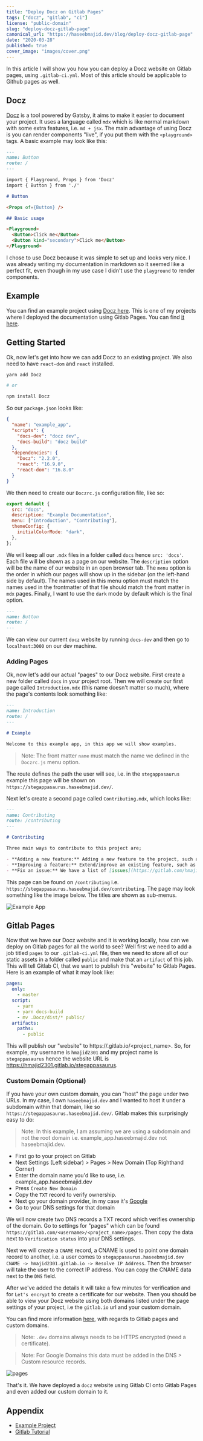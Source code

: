 ```yaml
---
title: "Deploy Docz on Gitlab Pages"
tags: ["docz", "gitlab", "ci"]
license: "public-domain"
slug: "deploy-docz-gitlab-page"
canonical_url: "https://haseebmajid.dev/blog/deploy-docz-gitlab-page"
date: "2020-03-28"
published: true
cover_image: "images/cover.png"
---
```


In this article I will show you how you can deploy a Docz website on Gitlab pages, using `.gitlab-ci.yml`.
Most of this article should be applicable to Github pages as well.

## Docz

[Docz](https://www.Docz.site/) is a tool powered by Gatsby, it aims to make it easier to document your project.
It uses a language called `mdx` which is like normal markdown with some extra features, i.e. `md + jsx`. The main
advantage of using Docz is you can render components "live", if you put them with the `<playground>` tags. A basic
example may look like this:

```md
---
name: Button
route: /
---

import { Playground, Props } from 'Docz'
import { Button } from './'

# Button

<Props of={Button} />

## Basic usage

<Playground>
  <Button>Click me</Button>
  <Button kind="secondary">Click me</Button>
</Playground>
```

I chose to use Docz because it was simple to set up and looks very nice. I was already writing my documentation
in markdown so it seemed like a perfect fit, even though in my use case I didn't use the `playground` to render
components.

## Example

You can find an example project using [Docz here](https://gitlab.com/hmajid2301/stegappasaurus/-/tree/release/1.0.2/).
This is one of my projects where I deployed the documentation using Gitlab Pages. You can
find [it here](https://stegappasaurus.haseebmajid.dev/).

## Getting Started

Ok, now let's get into how we can add Docz to an existing project. We also need to have `react-dom` and `react`
installed.

```bash
yarn add Docz

# or

npm install Docz
```

So our `package.json` looks like:

```json
{
  "name": "example_app",
  "scripts": {
    "docs-dev": "docz dev",
    "docs-build": "docz build"
  },
  "dependencies": {
    "Docz": "2.2.0",
    "react": "16.9.0",
    "react-dom": "16.8.0"
  }
}
```

We then need to create our `Doczrc.js` configuration file, like so:

```js
export default {
  src: "docs",
  description: "Example Documentation",
  menu: ["Introduction", "Contributing"],
  themeConfig: {
    initialColorMode: "dark",
  },
};
```

We will keep all our `.mdx` files in a folder called `docs` hence `src: 'docs'`. Each file will be shown as a page on
our website. The `description` option will be the name of our website in an open browser tab. The `menu` option is
the order in which our pages will show up in the sidebar (on the left-hand side by default). The names used in this
menu option must match the names used in the frontmatter of that file should match the front matter in `mdx` pages.
Finally, I want to use the `dark` mode by default which is the final option.

```md
---
name: Button
route: /
---
```

We can view our current `docz` website by running `docs-dev` and then go to `localhost:3000` on our dev machine.

### Adding Pages

Ok, now let's add our actual "pages" to our Docz website. First create a new folder called `docs` in your project root.
Then we will create our first page called `Introduction.mdx` (this name doesn't matter so much), where the page's contents
look something like:

```md
---
name: Introduction
route: /
---

# Example

Welcome to this example app, in this app we will show examples.
```

> Note: The front matter `name` must match the name we defined in the `Doczrc.js` menu option.

The route defines the path the user will see, i.e. in the `stegappasaurus` example this page will be shown on
`https://stegappasaurus.haseebmajid.dev/`.

Next let's create a second page called `Contributing.mdx`, which looks like:

```md
---
name: Contributing
route: /contributing
---

# Contributing

Three main ways to contribute to this project are;

- **Adding a new feature:** Adding a new feature to the project, such as allow encoding of audio files alongside images
- **Improving a feature:** Extend/improve an existing feature, such as a small UI change
- **Fix an issue:** We have a list of [issues](https://gitlab.com/hmajid2301/stegappasaurus/issues), or you can fix your issue.
```

This page can be found on `/contributing` i.e. `https://stegappasaurus.haseebmajid.dev/contributing`. The page may look
something like the image below. The titles are shown as sub-menus.

![Example App](images/docs.png)

## Gitlab Pages

Now that we have our Docz website and it is working locally, how can we deploy on Gitlab pages for all the world to see?
Well first we need to add a job titled `pages` to our `.gitlab-ci.yml` file, then we need to store all of our
static assets in a folder called `public` and make that an `artifact` of this job. This will tell Gitlab CI, that we
want to publish this "website" to Gitlab Pages. Here is an example of what it may look like:

```yaml
pages:
  only:
    - master
  script:
    - yarn
    - yarn docs-build
    - mv .Docz/dist/* public/
  artifacts:
    paths:
      - public
```

This will publish our "website" to https://<username>.gitlab.io/<project_name>. So, for example, my username is
`hmajid2301` and my project name is `stegappasaurus` hence the website URL is https://hmajid2301.gitlab.io/stegappasaurus.

### Custom Domain (Optional)

If you have your own custom domain, you can "host" the page under two URLs. In my case, I own `haseebmajid.dev` and I
wanted to host it under a subdomain within that domain, like so `https://stegappasaurus.haseebmajid.dev/`. Gitlab
makes this surprisingly easy to do:

> Note: In this example, I am assuming we are using a subdomain and not the root domain i.e. example_app.haseebmajid.dev not haseebmajid.dev.

- First go to your project on Gitlab
- Next Settings (Left sidebar) > Pages > New Domain (Top Righthand Corner)
- Enter the domain name you'd like to use, i.e. example_app.haseebmajid.dev
- Press `Create New Domain`
- Copy the `TXT` record to verify ownership.
- Next go your domain provider, in my case it's [Google](https://domains.google.com)
- Go to your DNS settings for that domain

We will now create two DNS records a TXT record which verifies ownership of the domain. Go to settings for "pages"
which can be found `https://gitlab.com/<username>/<project_name>/pages`. Then copy the data next to
`Verification status` into your DNS settings.

Next we will create a `CNAME` record, a CNAME is used to point one domain record to another, i.e. a user comes to
`stegappasaurus.haseebmajid.dev CNAME -> hmajid2301.gitlab.io -> Resolve IP Address`. Then the browser will take the
user to the correct IP address. You can copy the CNAME data next to the `DNS` field.

After we've added the details it will take a few minutes for verification and for `Let's encrypt` to create a certificate
for our website. Then you should be able to view your Docz website using both domains listed under the page settings
of your project, i.e the `gitlab.io` url and your custom domain.

You can find more information
[here](https://docs.gitlab.com/ee/user/project/pages/custom_domains_ssl_tls_certification/#3-set-up-dns-records-for-pages),
with regards to Gitlab pages and custom domains.

> Note: `.dev` domains always needs to be HTTPS encrypted (need a certificate).

> Note: For Google Domains this data must be added in the DNS > Custom resource records.

![pages](images/pages.png)

That's it. We have deployed a `docz` website using Gitlab CI onto Gitlab Pages and even added our custom domain to it.

## Appendix

- [Example Project](https://gitlab.com/hmajid2301/stegappasaurus/-/tree/release/1.0.2)
- [Gitlab Tutorial](https://docs.gitlab.com/ee/user/project/pages/custom_domains_ssl_tls_certification/#3-set-up-dns-records-for-pages)
